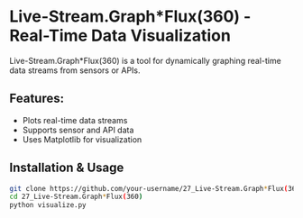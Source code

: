 # Live-Stream.Graph*Flux(360) - Real-Time Data Visualization  

Live-Stream.Graph*Flux(360) is a tool for dynamically graphing real-time data streams from sensors or APIs.

## Features:
- Plots real-time data streams  
- Supports sensor and API data  
- Uses Matplotlib for visualization  

## Installation & Usage  
```bash
git clone https://github.com/your-username/27_Live-Stream.Graph*Flux(360).git  
cd 27_Live-Stream.Graph*Flux(360)  
python visualize.py  
